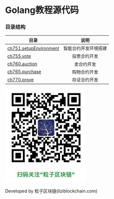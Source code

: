 # Golang教程源代码

### 目录结构

| 目录 | 说明 |
| - | :-: |
| [ch751.setupEnvironment](./ch751.setupEnvironment) | 智能合约开发环境搭建 |
| [ch755.vote](./ch755.vote) | 投票合约开发 |
| [ch760.auction](./ch760.auction) | 卖合约开发 |
| [ch765.purchase](./ch765.purchase) | 购物合约开发 |
| [ch770.prove](./ch770.prove) | 存证合约开发 |



![](../imgs/liziblockchain_wechat.jpg)


Developed by 粒子区块链(liziblockchain.com)
